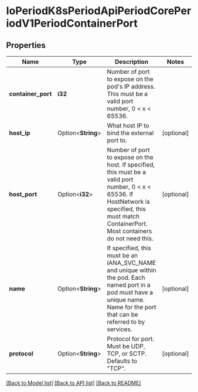 # IoPeriodK8sPeriodApiPeriodCorePeriodV1PeriodContainerPort

## Properties

Name | Type | Description | Notes
------------ | ------------- | ------------- | -------------
**container_port** | **i32** | Number of port to expose on the pod's IP address. This must be a valid port number, 0 < x < 65536. | 
**host_ip** | Option<**String**> | What host IP to bind the external port to. | [optional]
**host_port** | Option<**i32**> | Number of port to expose on the host. If specified, this must be a valid port number, 0 < x < 65536. If HostNetwork is specified, this must match ContainerPort. Most containers do not need this. | [optional]
**name** | Option<**String**> | If specified, this must be an IANA_SVC_NAME and unique within the pod. Each named port in a pod must have a unique name. Name for the port that can be referred to by services. | [optional]
**protocol** | Option<**String**> | Protocol for port. Must be UDP, TCP, or SCTP. Defaults to \"TCP\". | [optional]

[[Back to Model list]](../README.md#documentation-for-models) [[Back to API list]](../README.md#documentation-for-api-endpoints) [[Back to README]](../README.md)


